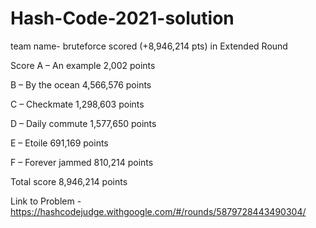# Hash-Code-2021-solution
team name- bruteforce
scored (+8,946,214 pts) in Extended Round

Score
A – An example                  2,002 points

B – By the ocean            4,566,576 points

C – Checkmate               1,298,603 points

D – Daily commute           1,577,650 points

E – Etoile                    691,169 points

F – Forever jammed            810,214 points

Total score                 8,946,214 points

Link to Problem - https://hashcodejudge.withgoogle.com/#/rounds/5879728443490304/

